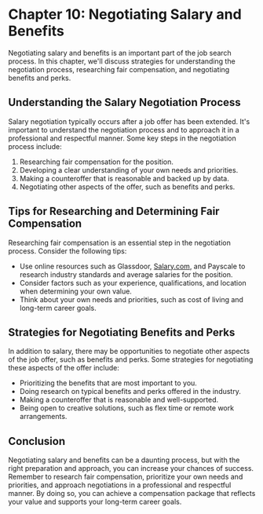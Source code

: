 Chapter 10: Negotiating Salary and Benefits
===========================================

Negotiating salary and benefits is an important part of the job search process. In this chapter, we'll discuss strategies for understanding the negotiation process, researching fair compensation, and negotiating benefits and perks.

Understanding the Salary Negotiation Process
--------------------------------------------

Salary negotiation typically occurs after a job offer has been extended. It's important to understand the negotiation process and to approach it in a professional and respectful manner. Some key steps in the negotiation process include:

1. Researching fair compensation for the position.
2. Developing a clear understanding of your own needs and priorities.
3. Making a counteroffer that is reasonable and backed up by data.
4. Negotiating other aspects of the offer, such as benefits and perks.

Tips for Researching and Determining Fair Compensation
------------------------------------------------------

Researching fair compensation is an essential step in the negotiation process. Consider the following tips:

* Use online resources such as Glassdoor, [Salary.com](http://Salary.com), and Payscale to research industry standards and average salaries for the position.
* Consider factors such as your experience, qualifications, and location when determining your own value.
* Think about your own needs and priorities, such as cost of living and long-term career goals.

Strategies for Negotiating Benefits and Perks
---------------------------------------------

In addition to salary, there may be opportunities to negotiate other aspects of the job offer, such as benefits and perks. Some strategies for negotiating these aspects of the offer include:

* Prioritizing the benefits that are most important to you.
* Doing research on typical benefits and perks offered in the industry.
* Making a counteroffer that is reasonable and well-supported.
* Being open to creative solutions, such as flex time or remote work arrangements.

Conclusion
----------

Negotiating salary and benefits can be a daunting process, but with the right preparation and approach, you can increase your chances of success. Remember to research fair compensation, prioritize your own needs and priorities, and approach negotiations in a professional and respectful manner. By doing so, you can achieve a compensation package that reflects your value and supports your long-term career goals.
